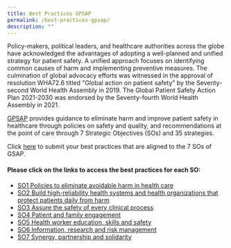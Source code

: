 ```yaml
---
title: Best Practices GPSAP
permalink: /best-practices-gpsap/
description: ""
---
```

Policy-makers, political leaders, and healthcare authorities across the globe have acknowledged the advantages of adopting a well-planned and unified strategy for patient safety. A unified approach focuses on identifying common causes of harm and implementing preventive measures. The culmination of global advocacy efforts was witnessed in the approval of resolution WHA72.6 titled "Global action on patient safety" by the Seventy-second World Health Assembly in 2019. The Global Patient Safety Action Plan 2021-2030 was endorsed by the Seventy-fourth World Health Assembly in 2021.

[GPSAP](https://www.who.int/publications/i/item/9789240032705) provides guidance to eliminate harm and improve patient safety in healthcare through policies on safety and quality, and recommendations at the point of care through 7 Strategic Objectives (SOs) and 35 strategies. 

Click [here](https://for.sg/gpsap-bestpractices) to submit your best practices that are aligned to the 7 SOs of GSAP.

#### Please click on the links to access the best practices for each SO:

* [SO1 Policies to eliminate avoidable harm in health care](/files/gkpslinka01-20232406.pdf)
* [SO2 Build high-reliability health systems and health organizations that protect patients daily from harm](/files/gkpslinka02-20232406.pdf)
* [SO3 Assure the safety of every clinical process](/files/gkpslinka03-20232406.pdf)
* [SO4 Patient and family engagement](/files/gkpslinka04-20232406.pdf)
* [SO5 Health worker education, skills and safety](/files/gkpslinka05-20232406.pdf)
* [SO6 Information, research and risk management](/files/gkpslinka06-20232406.pdf)
* [SO7 Synergy, partnership and solidarity ](/files/gkpslinka07-20232406.pdf)